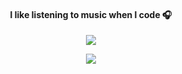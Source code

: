 <h4 align="center">I like listening to music when I code 🎧</h4>

<p align="center">
  <a href="https://lqbach.vercel.app/now-playing?open">
    <img src="https://lqbach.vercel.app/now-playing">
  </a>
</p>

<p align="center">
  <img src="https://lqbach.vercel.app/top-played">
</p>
